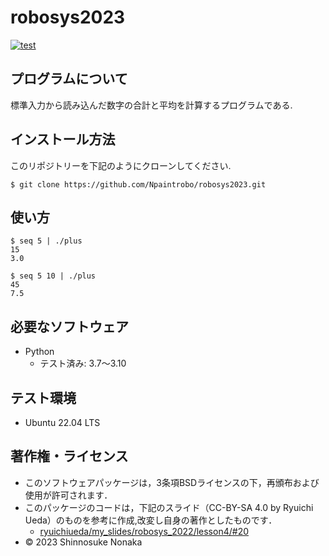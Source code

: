 # robosys2023

[![test](https://github.com/Npaintrobo/robosys2023/actions/workflows/test.yml/badge.svg)](https://github.com/Npaintrobo/robosys2023/actions/workflows/test.yml)

## プログラムについて

標準入力から読み込んだ数字の合計と平均を計算するプログラムである.

## インストール方法

このリポジトリーを下記のようにクローンしてください.
```
$ git clone https://github.com/Npaintrobo/robosys2023.git
```

## 使い方

```
$ seq 5 | ./plus
15
3.0

$ seq 5 10 | ./plus
45
7.5
```

## 必要なソフトウェア

* Python
    * テスト済み: 3.7〜3.10

## テスト環境

* Ubuntu 22.04 LTS

## 著作権・ライセンス

* このソフトウェアパッケージは，3条項BSDライセンスの下，再頒布および使用が許可されます．
* このパッケージのコードは，下記のスライド（CC-BY-SA 4.0 by Ryuichi Ueda）のものを参考に作成,改変し自身の著作としたものです．
    * [ryuichiueda/my_slides/robosys_2022/lesson4/#20](https://ryuichiueda.github.io/my_slides/robosys_2022/lesson4.html#/20)
* © 2023 Shinnosuke Nonaka
